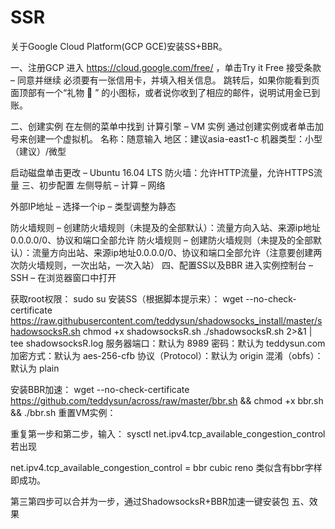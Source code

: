 # SSR
关于Google Cloud Platform(GCP GCE)安装SS+BBR。

一、注册GCP
进入 https://cloud.google.com/free/ ，单击Try it Free
接受条款 – 同意并继续
必须要有一张信用卡，并填入相关信息。
跳转后，如果你能看到页面顶部有一个“礼物 🎁 ” 的小图标，或者说你收到了相应的邮件，说明试用金已到账。

二、创建实例
在左侧的菜单中找到 计算引擎 –  VM 实例
通过创建实例或者单击加号来创建一个虚拟机。
名称：随意输入
地区：建议asia-east1-c
机器类型：小型（建议）/微型


启动磁盘单击更改 – Ubuntu 16.04 LTS
防火墙：允许HTTP流量，允许HTTPS流量
三、初步配置
左侧导航 – 计算 – 网络

外部IP地址 – 选择一个ip – 类型调整为静态

防火墙规则 – 创建防火墙规则（未提及的全部默认）：流量方向入站、来源ip地址0.0.0.0/0、协议和端口全部允许
防火墙规则 – 创建防火墙规则（未提及的全部默认）：流量方向出站、来源ip地址0.0.0.0/0、协议和端口全部允许（注意要创建两次防火墙规则，一次出站，一次入站）
四、配置SS以及BBR
进入实例控制台 – SSH – 在浏览器窗口中打开

获取root权限：
sudo su
安装SS（根据脚本提示来）：
wget --no-check-certificate https://raw.githubusercontent.com/teddysun/shadowsocks_install/master/shadowsocksR.sh
chmod +x shadowsocksR.sh
./shadowsocksR.sh 2>&1 | tee shadowsocksR.log
服务器端口：默认为 8989
密码：默认为 teddysun.com
加密方式：默认为 aes-256-cfb
协议（Protocol）：默认为 origin
混淆（obfs）：默认为 plain

安装BBR加速：
wget --no-check-certificate https://github.com/teddysun/across/raw/master/bbr.sh && chmod +x bbr.sh && ./bbr.sh
重置VM实例：

重复第一步和第二步，输入：
sysctl net.ipv4.tcp_available_congestion_control
若出现

net.ipv4.tcp_available_congestion_control = bbr cubic reno
类似含有bbr字样即成功。

第三第四步可以合并为一步，通过ShadowsocksR+BBR加速一键安装包
五、效果
